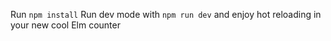 Run `npm install`
Run dev mode with `npm run dev` and enjoy hot reloading in your new cool Elm counter
